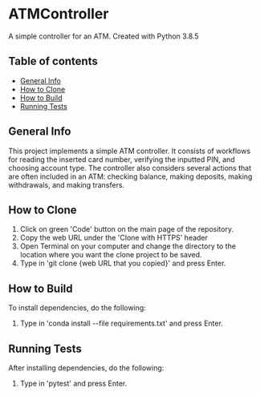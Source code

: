 # ATMController
A simple controller for an ATM. Created with Python 3.8.5


## Table of contents
* [General Info](#general-info)
* [How to Clone](#how-to-clone)
* [How to Build](#how-to-build)
* [Running Tests](#running-tests)


## General Info
This project implements a simple ATM controller. It consists of workflows for reading the inserted card number, verifying the inputted PIN, and choosing account type. The controller also considers several actions that are often included in an ATM: checking balance, making deposits, making withdrawals, and making transfers.


## How to Clone
1. Click on green 'Code' button on the main page of the repository.
2. Copy the web URL under the 'Clone with HTTPS' header
3. Open Terminal on your computer and change the directory to the location where you want the clone project to be saved.
4. Type in 'git clone {web URL that you copied}' and press Enter.


## How to Build
To install dependencies, do the following:

1. Type in 'conda install --file requirements.txt' and press Enter.


## Running Tests
After installing dependencies, do the following:

1. Type in 'pytest' and press Enter.

